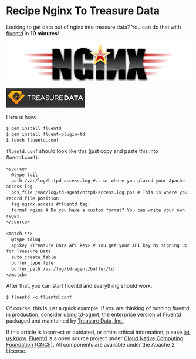 # Recipe Nginx To Treasure Data

Looking to get data out of nginx into treasure data? You can do that with [fluentd](https://github.com/fluent/fluentd-docs-gitbook/tree/507e377b7e8e78a312dc49e76bd9a302c33fd058/fluentd.org) in **10 minutes**!

![](../.gitbook/assets/nginx%20%283%29%20%283%29%20%283%29%20%283%29.png)

![](../.gitbook/assets/treasure_data%20%283%29%20%283%29%20%283%29%20%283%29%20%283%29.png)

Here is how:

```text
$ gem install fluentd
$ gem install fluent-plugin-td
$ touch fluentd.conf
```

`fluentd.conf` should look like this \(just copy and paste this into fluentd.conf\):

```text
<source>
  @type tail
  path /var/log/httpd-access.log #...or where you placed your Apache access log
  pos_file /var/log/td-agent/httpd-access.log.pos # This is where you record file position
  tag nginx.access #fluentd tag!
  format nginx # Do you have a custom format? You can write your own regex.
</source>

<match **>
  @type tdlog
  apikey <Treasure Data API key> # You get your API key by signing up for Treasure Data
  auto_create_table
  buffer_type file
  buffer_path /var/log/td-agent/buffer/td
</match>
```

After that, you can start fluentd and everything should work:

```text
$ fluentd -c fluentd.conf
```

Of course, this is just a quick example. If you are thinking of running fluentd in production, consider using [td-agent](https://github.com/fluent/fluentd-docs-gitbook/tree/507e377b7e8e78a312dc49e76bd9a302c33fd058/articles/td-agent.md), the enterprise version of Fluentd packaged and maintained by [Treasure Data, Inc.](https://www.treasure-data.com).

If this article is incorrect or outdated, or omits critical information, please [let us know](https://github.com/fluent/fluentd-docs-gitbook/issues?state=open). [Fluentd](http://www.fluentd.org/) is a open source project under [Cloud Native Computing Foundation \(CNCF\)](https://cncf.io/). All components are available under the Apache 2 License.

